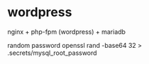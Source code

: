 # wordpress
nginx + php-fpm (wordpress) + mariadb

random password
openssl rand -base64 32 > .secrets/mysql_root_password 
